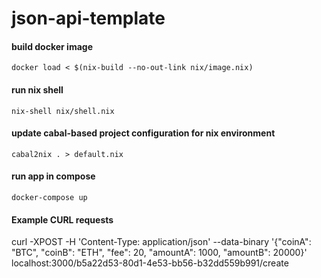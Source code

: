 # json-api-template

#### build docker image

```
docker load < $(nix-build --no-out-link nix/image.nix)
```

#### run nix shell

```
nix-shell nix/shell.nix
```

#### update cabal-based project configuration for nix environment

```
cabal2nix . > default.nix
```

#### run app in compose

```
docker-compose up
```

#### Example CURL requests
curl -XPOST -H 'Content-Type: application/json' --data-binary '{"coinA": "BTC", "coinB": "ETH", "fee": 20, "amountA": 1000, "amountB": 20000}'  localhost:3000/b5a22d53-80d1-4e53-bb56-b32dd559b991/create
